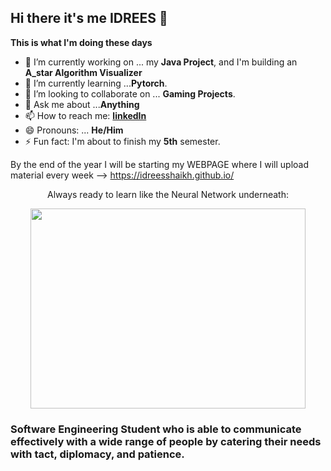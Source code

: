 ## Hi there it's me IDREES 👋

**This is what I'm doing these days**

- 🔭 I’m currently working on ... my **Java Project**, and I'm building an **A_star Algorithm Visualizer** 
- 🌱 I’m currently learning ...**Pytorch**.
- 👯 I’m looking to collaborate on ... **Gaming Projects**.
- 💬 Ask me about ...**Anything**
- 📫 How to reach me: [**linkedIn**](https://www.linkedin.com/in/idreesrazak/)
- 😄 Pronouns: ... **He/Him**
- ⚡ Fun fact: I'm about to finish my **5th** semester.

By the end of the year I will be starting my WEBPAGE where I will upload material every week --> https://idreesshaikh.github.io/

<div align="center" >
  <p align="center"> Always ready to learn like the Neural Network underneath: </p> 
</div>
<p align="center" >
  <img src="https://cdn-images-1.medium.com/max/550/1*pO5X2c28F1ysJhwnmPsy3Q.gif" width="440" height="320" />
</p>

### Software Engineering Student who is able to communicate effectively with a wide range of people by catering their needs with tact, diplomacy, and patience.

